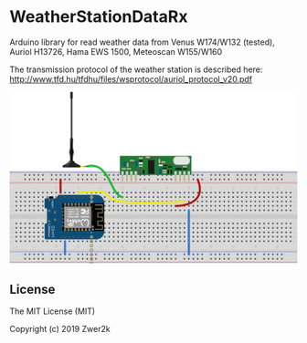 # WeatherStationDataRx
Arduino library for read weather data from Venus W174/W132 (tested), Auriol H13726, Hama EWS 1500, Meteoscan W155/W160

The transmission protocol of the weather station is described here: 
http://www.tfd.hu/tfdhu/files/wsprotocol/auriol_protocol_v20.pdf


![Connecting RXB6](doc/RXB6_connect.svg?sanitize=true)

## License

The MIT License (MIT)

Copyright (c) 2019 Zwer2k
